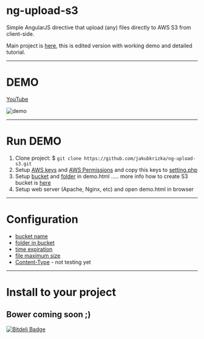 # ng-upload-s3
Simple AngularJS directive that upload (any) files directly to AWS S3 from client-side.

Main project is [here](https://github.com/asafdav/ng-s3upload), this is edited version with working demo and detailed tutorial.

***

# DEMO
[YouTube](https://www.youtube.com/watch?v=6QcvrJ8r6z8)

![demo](https://cloud.githubusercontent.com/assets/10690361/11015137/7e8231e6-8552-11e5-9522-35374ad44631.gif)

***

# Run DEMO

1. Clone project: $ ```git clone https://github.com/jakubkrizka/ng-upload-s3.git```
2. Setup [AWS keys](https://youtu.be/dciTmc-2oIU) and [AWS Permissions](https://youtu.be/YTiezqArvsE) and copy this keys to [setting.php](https://github.com/jakubkrizka/ng-upload-s3/blob/master/settings.php#L9)
3. Setup [bucket](https://github.com/jakubkrizka/ng-upload-s3/blob/master/demo.html#L40) and [folder](https://github.com/jakubkrizka/ng-upload-s3/blob/master/demo.html#L41) in demo.html ..... more info how to create S3 bucket is [here](https://www.youtube.com/watch?v=VC0k-noNwOU)
4. Setup web server (Apache, Nginx, etc) and open demo.html in browser

***

# Configuration 

* [bucket name](https://github.com/jakubkrizka/ng-upload-s3/blob/master/demo.html#L40)
* [folder in bucket](https://github.com/jakubkrizka/ng-upload-s3/blob/master/demo.html#L41)
* [time expiration](https://github.com/jakubkrizka/ng-upload-s3/blob/master/settings.php#L14)
* [file maximum size](https://github.com/jakubkrizka/ng-upload-s3/blob/master/settings.php#L24)
* [Content-Type](https://github.com/jakubkrizka/ng-upload-s3/blob/master/settings.php#L25) - not testing yet

***

# Install to your project

## Bower coming soon ;)



[![Bitdeli Badge](https://d2weczhvl823v0.cloudfront.net/jakubkrizka/ng-upload-s3/trend.png)](https://bitdeli.com/free "Bitdeli Badge")

